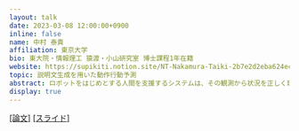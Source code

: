```yaml
---
layout: talk
date: 2023-03-08 12:00:00+0900
inline: false
name: 中村 泰貴
affiliation: 東京大学
bio: 東大院・情報理工 猿渡・小山研究室 博士課程1年在籍
website: https://supikiti.notion.site/NT-Nakamura-Taiki-2b7e2d2eba624ec1a304d9b8f9b3c658
topic: 説明文生成を用いた動作行動予測
abstract: ロボットをはじめとする人間を支援するシステムは、その観測から状況を正しく理解し、人間が必要とする支援行動を出力する必要がある。特に人間を対象とした支援において、システムがどのような状況理解を行い、どのような動作行動の生成しようとしているかは、言語で表現することが重要である。そこで本研究では、現在の状況からシステムが行うべき行動を予測しその内容を言語で説明する、動作行動予測とその言語化 (captioning operative action) に取り組む。具体的には、ある状況とそこに対して何らかの支援行動が行われた状況の画像を入力とし、どのような支援行動が行われたかを説明する言語化タスクによって動作行動予測を実現するシステムを構築した。この際、行われた支援行動に相当する動作のシーングラフ予測を補助タスクを用いることで、シーングラフのアノテーションが存在しないテストセットに対しても精度高く動作行動の予測・言語化を行うことができることが確認された。
display: true
---
```

[[論文]](https://arxiv.org/abs/2210.02735) [[スライド]](https://speakerdeck.com/supikiti/yan-jiu-hui-fa-biao-zi-liao)
